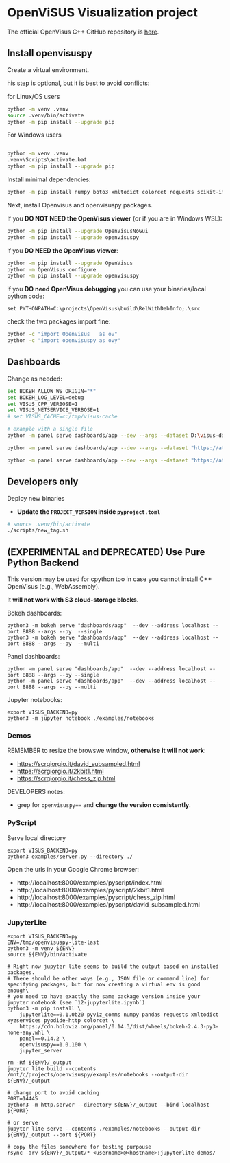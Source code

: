 # OpenViSUS Visualization project

The official OpenVisus C++ GitHub repository is [here](https://github.com/sci-visus/OpenVisus).

## Install openvisuspy

Create a virtual environment. 

his step is optional, but it is best to avoid conflicts:

for Linux/OS users

```bash
python -m venv .venv
source .venv/bin/activate
python -m pip install --upgrade pip
```

For Windows users

```bat

python -m venv .venv
.venv\Scripts\activate.bat
python -m pip install --upgrade pip
```

Install minimal dependencies:

```bash
python -m pip install numpy boto3 xmltodict colorcet requests scikit-image matplotlib bokeh panel jupyter
```

Next, install Openvisus and openvisuspy packages. 


If you **DO NOT NEED the OpenVisus viewer** (or if you are in Windows WSL):

```bash
python -m pip install --upgrade OpenVisusNoGui
python -m pip install --upgrade openvisuspy
```

if you **DO NEED the OpenVisus viewer**:

```bash
python -m pip install --upgrade OpenVisus
python -m OpenVisus configure 
python -m pip install --upgrade openvisuspy
```

if you **DO need OpenVisus debugging** you can use your binaries/local python code:

```
set PYTHONPATH=C:\projects\OpenVisus\build\RelWithDebInfo;.\src

```

check the two packages import fine:

```bash
python -c "import OpenVisus   as ov"
python -c "import openvisuspy as ovy"
```


## Dashboards 


Change as needed:

```bash
set BOKEH_ALLOW_WS_ORIGIN="*"
set BOKEH_LOG_LEVEL=debug
set VISUS_CPP_VERBOSE=1
set VISUS_NETSERVICE_VERBOSE=1
# set VISUS_CACHE=c:/tmp/visus-cache

# example with a single file
python -m panel serve dashboards/app --dev --args --dataset D:\visus-datasets\2kbit1\zip\hzorder\visus.idx

python -m panel serve dashboards/app --dev --args --dataset "https://atlantis.sci.utah.edu/mod_visus?dataset=david_subsampled&cached=arco" 

python -m panel serve dashboards/app --dev --args --dataset "https://atlantis.sci.utah.edu/mod_visus?dataset=2kbit1&cached=arco"
```

## Developers only

Deploy new binaries

- **Update the `PROJECT_VERSION` inside `pyproject.toml`**

```bash
# source .venv/bin/activate
./scripts/new_tag.sh
```


## (EXPERIMENTAL and DEPRECATED) Use Pure Python Backend

This version may be used for cpython too in case you cannot install C++ OpenVisus (e.g., WebAssembly).

It **will not work with S3 cloud-storage blocks**.

Bokeh dashboards:

```
python3 -m bokeh serve "dashboards/app"  --dev --address localhost --port 8888 --args --py  --single
python3 -m bokeh serve "dashboards/app"  --dev --address localhost --port 8888 --args --py  --multi
```

Panel dashboards:

```
python -m panel serve "dashboards/app"  --dev --address localhost --port 8888 --args --py --single
python -m panel serve "dashboards/app"  --dev --address localhost --port 8888 --args --py --multi
```

Jupyter notebooks:

```
export VISUS_BACKEND=py
python3 -m jupyter notebook ./examples/notebooks
```

### Demos

REMEMBER to resize the browswe  window, **otherwise it will not work**:

- https://scrgiorgio.it/david_subsampled.html
- https://scrgiorgio.it/2kbit1.html
- https://scrgiorgio.it/chess_zip.html

DEVELOPERS notes:
- grep for `openvisuspy==` and **change the version consistently**.

### PyScript

Serve local directory

```
export VISUS_BACKEND=py
python3 examples/server.py --directory ./
```

Open the urls in your Google Chrome browser:

- http://localhost:8000/examples/pyscript/index.html 
- http://localhost:8000/examples/pyscript/2kbit1.html 
- http://localhost:8000/examples/pyscript/chess_zip.html 
- http://localhost:8000/examples/pyscript/david_subsampled.html

### JupyterLite

```
export VISUS_BACKEND=py
ENV=/tmp/openvisuspy-lite-last
python3 -m venv ${ENV}
source ${ENV}/bin/activate

# Right now jupyter lite seems to build the output based on installed packages. 
# There should be other ways (e.g., JSON file or command line) for specifying packages, but for now creating a virtual env is good enough\
# you need to have exactly the same package version inside your jupyter notebook (see `12-jupyterlite.ipynb`)
python3 -m pip install \
    jupyterlite==0.1.0b20 pyviz_comms numpy pandas requests xmltodict xyzservices pyodide-http colorcet \
    https://cdn.holoviz.org/panel/0.14.3/dist/wheels/bokeh-2.4.3-py3-none-any.whl \
    panel==0.14.2 \
    openvisuspy==1.0.100 \
    jupyter_server 

rm -Rf ${ENV}/_output 
jupyter lite build --contents /mnt/c/projects/openvisuspy/examples/notebooks --output-dir ${ENV}/_output

# change port to avoid caching
PORT=14445
python3 -m http.server --directory ${ENV}/_output --bind localhost ${PORT}

# or serve
jupyter lite serve --contents ./examples/notebooks --output-dir ${ENV}/_output --port ${PORT} 

# copy the files somewhere for testing purpouse
rsync -arv ${ENV}/_output/* <username>@<hostname>:jupyterlite-demos/
```

